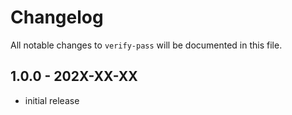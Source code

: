 # Changelog

All notable changes to `verify-pass` will be documented in this file.

## 1.0.0 - 202X-XX-XX

- initial release
